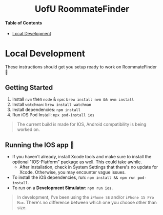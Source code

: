 <div align="center">
  <h1> 
    UofU RoommateFinder
  </h1>
</div>

#### Table of Contents

- [Local Development](#local-development)

# Local Development

These instructions should get you setup ready to work on RoommateFinder 🚀

## Getting Started

1. Install `nvm` then `node` & `npm`: `brew install nvm && nvm install`
2. Install `watchman`: `brew install watchman`
3. Install dependencies: `npm install`
4. Run iOS Pod Install: `npx pod-install ios`

> The current build is made for IOS, Android compatibility is being worked on.

## Running the IOS app 📱

- If you haven't already, install Xcode tools and make sure to install the optional "IOS-Platform" package as well. This could take awhile.
  - After installation, check in System Settings that there's no update for Xcode. Otherwise, you may encounter vague issues.
- To install the iOS dependencies, run: `npm install && npm run pod-install`.
- To run on a **Development Simulator**: `npm run ios`.

> In development, I've been using the `iPhone SE` and/or `iPhone 15 Pro Max`. There's no difference between which one you choose other than size.
